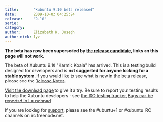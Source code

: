```yaml
---
title:       "Xubuntu 9.10 beta released"
date:        2009-10-02 04:25:24
release:     "9.10"
serie:       
category:    
author:      Elizabeth K. Joseph
author_nick: lyz
---
```


**The beta has now been superseded by [the release candidate](http://www.xubuntu.org/news/karmic/rc), links on this page will not work.**

The beta of Xubuntu 9.10 "Karmic Koala" has arrived. This is a testing build designed for developers and is **not suggested for anyone looking for a stable system**. If you would like to see what is new in the beta release, please see the [Release Notes](https://wiki.ubuntu.com/Xubuntu/KarmicKoala/Beta).

[Visit the download page](http://cdimage.ubuntu.com/xubuntu/releases/9.10/beta/) to give it a try. Be sure to report your testing results to help the Xubuntu developers - see [the ISO testing tracker](http://iso.qa.ubuntu.com/qatracker/build/xubuntu/all), [Bugs can be reported in Launchpad](https://launchpad.net/ubuntu/+filebug/).

If you are looking for [support](http://xubuntu.org/help), please see the #ubuntu+1 or #xubuntu IRC channels on irc.freenode.net.
